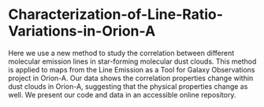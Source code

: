 # Characterization-of-Line-Ratio-Variations-in-Orion-A

Here we use a new method to study the correlation between different molecular emission lines in star-forming molecular dust clouds. This method is applied to maps from the Line Emission as a Tool for Galaxy Observations project in Orion-A. Our data shows the correlation properties change within dust clouds in Orion-A, suggesting that the physical properties change as well. We present our code and data in an accessible online repository.
